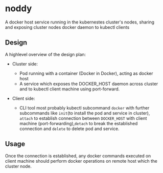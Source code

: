 # noddy
A docker host service running in the kubernestes cluster's nodes, sharing and exposing cluster nodes docker daemon to kubectl clients

## Design
  A highlevel overview of the design plan:
  
  * Cluster side:
     * Pod running with a container (Docker in Docker), acting as docker host
     * A service which exposes the DOCKER_HOST daemon across cluster and to kubectl client machine using port-forward.
   
   * Client side:
      * CLI tool most probably kubectl subcommand `docker` with further subcommands like `init`(to install the pod and service in cluster), `attach` to establish connection between `DOCKER_HOST` with client machine (port-forwarding),`detach` to break the established connection and `delete` to delete pod and service.
      
## Usage

Once the connection is established, any docker commands executed on client machine should perform docker operations on remote host which the cluster node.
